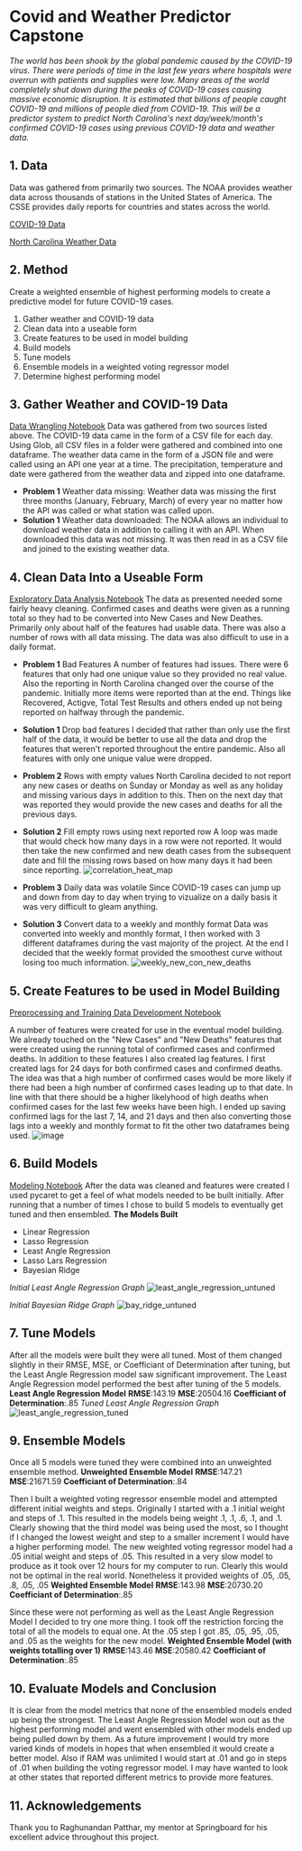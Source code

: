 
# Covid and Weather Predictor Capstone
*The world has been shook by the global pandemic caused by the COVID-19 virus. There were periods of time in the last few years where hospitals were overrun with patients and supplies were low. Many areas of the world completely shut down during the peaks of COVID-19 cases causing massive economic disruption. It is estimated that billions of people caught COVID-19 and millions of people died from COVID-19. This will be a predictor system to predict North Carolina's next day/week/month's confirmed COVID-19 cases using previous COVID-19 data and weather data.*
## 1. Data
Data was gathered from primarily two sources. The NOAA provides weather data across thousands of stations in the United States of America. The CSSE provides daily reports for countries and states across the world.

[COVID-19 Data](https://covid19.ncdhhs.gov/dashboard)

[North Carolina Weather Data](https://nceii.noaa.gov/cdo-web/api/v2/)

## 2. Method
Create a weighted ensemble of highest performing models to create a predictive model for future COVID-19 cases.
1. Gather weather and COVID-19 data
2. Clean data into a useable form
3. Create features to be used in model building
4. Build models 
5. Tune models
6. Ensemble models in a weighted voting regressor model
7. Determine highest performing model

## 3. Gather Weather and COVID-19 Data
[Data Wrangling Notebook](https://github.com/ColemanZ/CovidCapstoneProject/blob/main/%5BColeman%20Zimmerman%5D%20Capstone%202%20Data%20Wrangling.ipynb)
Data was gathered from two sources listed above. The COVID-19 data came in the form of a CSV file for each day. Using Glob, all CSV files in a folder were gathered and combined into one dataframe. The weather data came in the form of a JSON file and were called using an API one year at a time. The precipitation, temperature and date were gathered from the weather data and zipped into one dataframe.

* **Problem 1** Weather data missing:
    Weather data was missing the first three months (January, February, March) of every year no matter how the API was called or what station was called upon. 
* **Solution 1** Weather data downloaded:
    The NOAA allows an individual to download weather data in addition to calling it with an API. When downloaded this data was not missing. It was then read in as a CSV file and joined to the existing weather data.
    
## 4. Clean Data Into a Useable Form
[Exploratory Data Analysis Notebook](https://github.com/ColemanZ/CovidCapstoneProject/blob/main/%5BColeman%20Zimmerman%5D%20Capstone%202%20Data%20Wrangling.ipynb)
The data as presented needed some fairly heavy cleaning. Confirmed cases and deaths were given as a running total so they had to be converted into New Cases and New Deathes. Primarily only about half of the features had usable data. There was also a number of rows with all data missing. The data was also difficult to use in a daily format. 

* **Problem 1** Bad Features
    A number of features had issues. There were 6 features that only had one unique value so they provided no real value. Also the reporting in North Carolina changed over the course of the pandemic. Initially more items were reported than at the end. Things like Recovered, Actigve, Total Test Results and others ended up not being reported on halfway through the pandemic.
* **Solution 1** Drop bad features
    I decided that rather than only use the first half of the data, it would be better to use all the data and drop the features that weren't reported throughout the entire pandemic. Also all features with only one unique value were dropped.
    
* **Problem 2** Rows with empty values
    North Carolina decided to not report any new cases or deaths on Sunday or Monday as well as any holiday and missing various days in addition to this. Then on the next day that was reported they would provide the new cases and deaths for all the previous days.

* **Solution 2** Fill empty rows using next reported row
    A loop was made that would check how many days in a row were not reported. It would then take the new confirmed and new death cases from the subsequent date and fill the missing rows based on how many days it had been since reporting. 
  ![correlation_heat_map](https://user-images.githubusercontent.com/97986175/205494943-38458619-87f1-472e-a9e5-872b4a5164c1.png)
  
* **Problem 3** Daily data was volatile
    Since COVID-19 cases can jump up and down from day to day when trying to vizualize on a daily basis it was very difficult to gleam anything. 

* **Solution 3** Convert data to a weekly and monthly format
    Data was converted into weekly and monthly format, I then worked with 3 different dataframes during the vast majority of the project. At the end I decided that the weekly format provided the smoothest curve without losing too much information.
![weekly_new_con_new_deaths](https://user-images.githubusercontent.com/97986175/205494964-a111ec06-1024-40f4-9930-58c11b4672f7.png)

## 5. Create Features to be used in Model Building
[Preprocessing and Training Data Development Notebook](https://github.com/ColemanZ/Springboard/blob/main/%5BColeman%20Zimmerman%5D%20Covid%20Capstone%20Pre_Processing%20%26%20Training%20Data%20Development.ipynb)

A number of features were created for use in the eventual model building. We already touched on the "New Cases" and "New Deaths" features that were created using the running total of confirmed cases and confirmed deaths. In addition to these features I also created lag features. I first created lags for 24 days for both confirmed cases and confirmed deaths. The idea was that a high number of confirmed cases would be more likely if there had been a high number of confirmed cases leading up to that date. In line with that there should be a higher likelyhood of high deaths when confirmed cases for the last few weeks have been high. I ended up saving confirmed lags for the last 7, 14, and 21 days and then also converting those lags into a weekly and monthly format to fit the other two dataframes being used.
![image](https://user-images.githubusercontent.com/97986175/205495000-ba8540ef-9c5b-4239-a704-4517df9f8625.png)

## 6. Build Models
[Modeling Notebook](https://github.com/ColemanZ/Springboard/blob/main/%5BColeman%20Zimmerman%5D%20Covid%20Capstone%20-%20Modeling.ipynb)
After the data was cleaned and features were created I used pycaret to get a feel of what models needed to be built initially. After running that a number of times I chose to build 5 models to eventually get tuned and then ensembled. 
**The Models Built**
* Linear Regression
* Lasso Regression
* Least Angle Regression
* Lasso Lars Regression
* Bayesian Ridge

*Initial Least Angle Regression Graph*
![least_angle_regression_untuned](https://user-images.githubusercontent.com/97986175/205494747-b30371c6-4f00-498e-88bc-181555e7dd8b.png)

*Initial Bayesian Ridge Graph*
![bay_ridge_untuned](https://user-images.githubusercontent.com/97986175/205494829-2c3d58ec-2d93-496b-bd1c-8dd09b5732cd.png)

## 7. Tune Models
After all the models were built they were all tuned. Most of them changed slightly in their RMSE, MSE, or Coefficiant of Determination after tuning, but the Least Angle Regression model saw significant improvement. The Least Angle Regression model performed the best after tuning of the 5 models.
**Least Angle Regression Model**
**RMSE**:143.19
**MSE**:20504.16
**Coefficiant of Determination**:.85
*Tuned Least Angle Regression Graph*
![least_angle_regression_tuned](https://user-images.githubusercontent.com/97986175/205494793-18e1ad47-38fc-4561-b3eb-176769e5bf09.png)

## 9. Ensemble Models
Once all 5 models were tuned they were combined into an unweighted ensemble method. 
**Unweighted Ensemble Model**
**RMSE**:147.21
**MSE**:21671.59
**Coefficiant of Determination**:.84

Then I built a weighted voting regressor ensemble model and attempted different initial weights and steps. Originally I started with a .1 initial weight and steps of .1. This resulted in the models being weight .1, .1, .6, .1, and .1. Clearly showing that the third model was being used the most, so I thought if I changed the lowest weight and step to a smaller increment I would have a higher performing model. The new weighted voting regressor model had a .05 initial weight and steps of .05. This resulted in a very slow model to produce as it took over 12 hours for my computer to run. Clearly this would not be optimal in the real world. Nonetheless it provided weights of .05, .05, .8, .05, .05
**Weighted Ensemble Model**
**RMSE**:143.98
**MSE**:20730.20
**Coefficiant of Determination**:.85

Since these were not performing as well as the Least Angle Regression Model I decided to try one more thing. I took off the restriction forcing the total of all the models to equal one. At the .05 step I got .85, .05, .95, .05, and .05 as the weights for the new model. 
**Weighted Ensemble Model (with weights totalling over 1)**
**RMSE**:143.46
**MSE**:20580.42
**Coefficiant of Determination**:.85

## 10. Evaluate Models and Conclusion
It is clear from the model metrics that none of the ensembled models ended up being the strongest. The Least Angle Regression Model won out as the highest performing model and went ensembled with other models ended up being pulled down by them. As a future improvement I would try more varied kinds of models in hopes that when ensembled it would create a better model. Also if RAM was unlimited I would start at .01 and go in steps of .01 when building the voting regressor model. I may have wanted to look at other states that reported different metrics to provide more features.

## 11. Acknowledgements
Thank you to Raghunandan Patthar, my mentor at Springboard for his excellent advice throughout this project.
